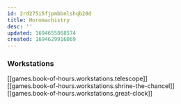 ```yaml
---
id: 2rd275i5fjpmbbnlshqb20d
title: Horomachistry
desc: ''
updated: 1694655868574
created: 1694629916069
---
```


### Workstations

[[games.book-of-hours.workstations.telescope]]  
[[games.book-of-hours.workstations.shrine-the-chancel]]  
[[games.book-of-hours.workstations.great-clock]]  


